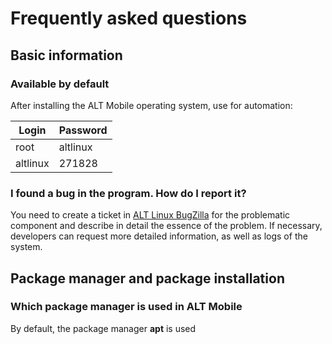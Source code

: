 # Frequently asked questions

## Basic information

### Available by default

After installing the ALT Mobile operating system, use for automation:

| Login | Password              |
| ------------- | ------------- |
| root | altlinux               |
| altlinux | 271828             |

### I found a bug in the program. How do I report it?

You need to create a ticket in [ALT Linux BugZilla](https://bugzilla.altlinux.org) for the problematic component and describe in detail the essence of the problem. If necessary, developers can request more detailed information, as well as logs of the system.

## Package manager and package installation

### Which package manager is used in ALT Mobile

By default, the package manager **apt** is used